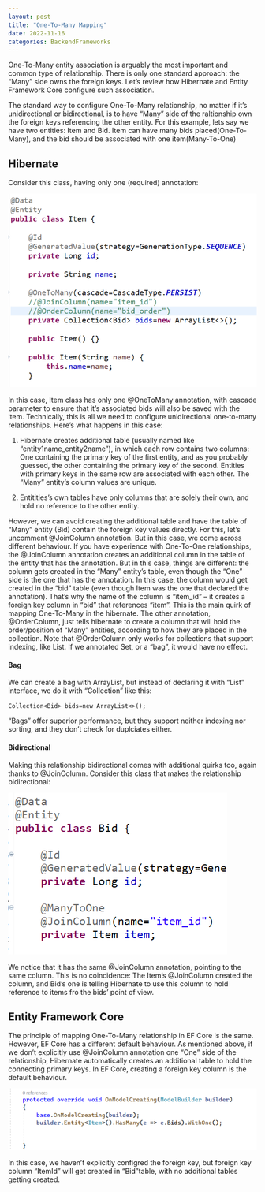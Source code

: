 ```yaml
---
layout: post
title: "One-To-Many Mapping"
date: 2022-11-16
categories: BackendFrameworks
---
```



One-To-Many entity association is arguably the most important and common type of relationship. There is only one standard approach: the “Many” side owns the foreign keys. Let’s review how Hibernate and Entity Framework Core configure such association.

The standard way to configure One-To-Many relationship, no matter if it’s unidirectional or bidirectional, is to have “Many” side of the raltionship own the foreign keys referencing the other entity. 
For this example, lets say we have two entities: Item and Bid. Item can have many bids placed(One-To-Many), and the bid should be associated with one item(Many-To-One)

## Hibernate

Consider this class, having only one (required) annotation: 

![OTMHibernateClass](/assets/OTMHibernateClass.png)

In this case, Item class has only one @OneToMany annotation, with cascade parameter to ensure that it’s associated bids will also be saved with the item. Technically, this is all we need to configure unidirectional one-to-many relationships. Here’s what happens in this case:

1)	Hibernate creates additional table (usually named like “entity1name_entity2name”), in which each row contains two columns: One containing the primary key of the first entity, and as you probably guessed, the other containing the primary key of the second. Entities with primary keys in the same row are associated with each other. The “Many” entity’s column values are unique.
 
2)	Entitities’s own tables have only columns that are solely their own, and hold no reference to the other entity.


However, we can avoid creating the additional table and have the table of “Many” entity (Bid) contain the foreign key values directly. For this, let’s uncomment @JoinColumn annotation. 
But in this case, we come across different behaviour. If you have experience with One-To-One relationships, the @JoinColumn annotation creates an additional column in the table of the entity that has the annotation. But in this case, things are different: the column gets created in the “Many” entity’s table, even though the “One” side is the one that has the annotation. 
In this case, the column would get created in the “bid” table (even though Item was the one that declared the annotation). That’s why  the name of the column is “item_id” – it creates a foreign key column in “bid” that references “item”. This is the main quirk of mapping One-To-Many in the hibernate.
The other annotation, @OrderColumn, just tells hibernate to create a column that will hold the order/position of “Many” entities, according to how they are placed in the collection. Note that @OrderColumn only works for collections that support indexing, like List. If we annotated Set, or a “bag”, it would have no effect. 

#### Bag
We can create a bag with ArrayList, but instead of declaring it with “List” interface, we do it with “Collection” like this:

    Collection<Bid> bids=new ArrayList<>();
  
“Bags” offer superior performance, but they support neither indexing nor sorting, and they don’t check for duplciates either. 

#### Bidirectional
Making this relationship bidirectional comes with additional quirks too, again thanks to @JoinColumn. Consider this class that makes the relationship bidirectional:

![OTOMHibernateClassBid](/assets/OTOMHibernateClassBid.png)

We notice that it has the same @JoinColumn annotation, pointing to the same column. This is no coincidence: The Item’s @JoinColumn created the column, and Bid’s one is telling Hibernate to use this column to hold reference to items fro the bids’ point of view.

## Entity Framework Core
The principle of mapping One-To-Many relationship in EF Core is the same. However, EF Core has a different default behaviour.
As mentioned above, if we don’t explicitly use @JoinColumn annotation one “One” side of the relationship, Hibernate automatically creates an additional table to hold the connecting primary keys. In EF Core, creating a foreign key column is the default behaviour.

![OTOMCSM](/assets/OTOMCSM.png)
 
In this case, we haven’t explicitly configred the foreign key, but foreign key column “ItemId” will get created in “Bid”table, with no additional tables getting created.


